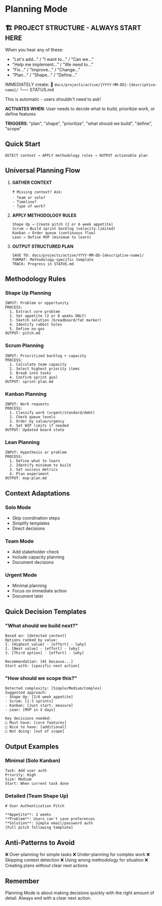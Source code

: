 # Planning Mode

## 🏗️ PROJECT STRUCTURE - ALWAYS START HERE

When you hear any of these:

- "Let's add..." / "I want to..." / "Can we..."
- "Help me implement..." / "We need to..."
- "Fix..." / "Improve..." / "Change..."
- "Plan..." / "Shape..." / "Define..."

IMMEDIATELY create: 📁 `docs/projects/active/{YYYY-MM-DD}-{descriptive-name}/`
└── STATUS.md

This is automatic - users shouldn't need to ask!

**ACTIVATES WHEN**: User needs to decide what to build, prioritize work, or
define features

**TRIGGERS**: "plan", "shape", "prioritize", "what should we build", "define",
"scope"

## Quick Start

```
DETECT context → APPLY methodology rules → OUTPUT actionable plan
```

## Universal Planning Flow

1. **GATHER CONTEXT**

   ```
   ❓ Missing context? Ask:
   - Team or solo?
   - Timeline?
   - Type of work?
   ```

2. **APPLY METHODOLOGY RULES**

   ```
   Shape Up → Create pitch (2 or 6 week appetite)
   Scrum → Build sprint backlog (velocity-limited)
   Kanban → Order queue (continuous flow)
   Lean → Define MVP (minimum to learn)
   ```

3. **OUTPUT STRUCTURED PLAN**
   ```
   SAVE TO: docs/projects/active/YYYY-MM-DD-[descriptive-name]/
   FORMAT: Methodology-specific template
   TRACK: Progress in STATUS.md
   ```

## Methodology Rules

### Shape Up Planning

```
INPUT: Problem or opportunity
PROCESS:
  1. Extract core problem
  2. Set appetite (2 or 6 weeks ONLY)
  3. Sketch solution (breadboard/fat marker)
  4. Identify rabbit holes
  5. Define no-gos
OUTPUT: pitch.md
```

### Scrum Planning

```
INPUT: Prioritized backlog + capacity
PROCESS:
  1. Calculate team capacity
  2. Select highest priority items
  3. Break into tasks
  4. Confirm sprint goal
OUTPUT: sprint-plan.md
```

### Kanban Planning

```
INPUT: Work requests
PROCESS:
  1. Classify work (urgent/standard/debt)
  2. Check queue levels
  3. Order by value/urgency
  4. Set WIP limits if needed
OUTPUT: Updated board state
```

### Lean Planning

```
INPUT: Hypothesis or problem
PROCESS:
  1. Define what to learn
  2. Identify minimum to build
  3. Set success metrics
  4. Plan experiment
OUTPUT: mvp-plan.md
```

## Context Adaptations

### Solo Mode

- Skip coordination steps
- Simplify templates
- Direct decisions

### Team Mode

- Add stakeholder check
- Include capacity planning
- Document decisions

### Urgent Mode

- Minimal planning
- Focus on immediate action
- Document later

## Quick Decision Templates

### "What should we build next?"

```
Based on: [detected context]
Options ranked by value:
1. [Highest value] - [effort] - [why]
2. [Next value] - [effort] - [why]
3. [Third option] - [effort] - [why]

Recommendation: [#1 because...]
Start with: [specific next action]
```

### "How should we scope this?"

```
Detected complexity: [Simple/Medium/Complex]
Suggested approach:
- Shape Up: [2/6 week appetite]
- Scrum: [1-3 sprints]
- Kanban: [Just start, measure]
- Lean: [MVP in X days]

Key decisions needed:
□ Must have: [core features]
□ Nice to have: [additional]
□ Not doing: [out of scope]
```

## Output Examples

### Minimal (Solo Kanban)

```
Task: Add user auth
Priority: High
Size: Medium
Start: When current task done
```

### Detailed (Team Shape Up)

```
# User Authentication Pitch

**Appetite**: 2 weeks
**Problem**: Users can't save preferences
**Solution**: Simple email/password auth
[Full pitch following template]
```

## Anti-Patterns to Avoid

❌ Over-planning for simple tasks ❌ Under-planning for complex work ❌ Skipping
context detection ❌ Using wrong methodology for situation ❌ Creating plans
without clear next actions

## Remember

Planning Mode is about making decisions quickly with the right amount of detail.
Always end with a clear next action.
